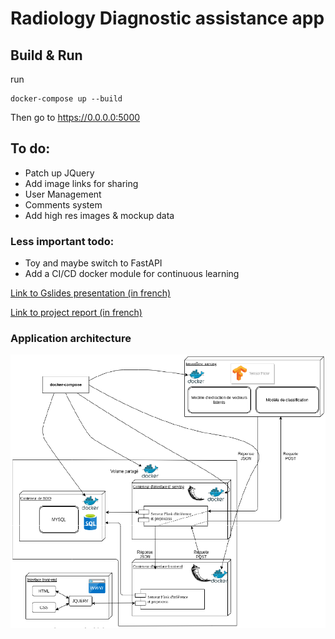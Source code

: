 # Radiology Diagnostic assistance app


## Build & Run
run 
```
docker-compose up --build
```

Then go to https://0.0.0.0:5000

## To do:

* Patch up JQuery
* Add image links for sharing
* User Management
* Comments system
* Add high res images & mockup data

### Less important todo:
* Toy and maybe switch to FastAPI
* Add a CI/CD docker module for continuous learning


[Link to Gslides presentation (in french)](https://docs.google.com/presentation/d/188rLTshMIaedkdHaCfejhFNzJ4eDHxPF1KBv8ucjh1U/edit?usp=sharing)

[Link to project report (in french)](https://drive.google.com/file/d/1MtActJZmqjWq1TYMTY4qeKqrS615Ts2a/view?usp=sharing)

### Application architecture

![Application architecture](https://github.com/majorash/projet_final_mlaksh/blob/master/images/app_architecture.png)